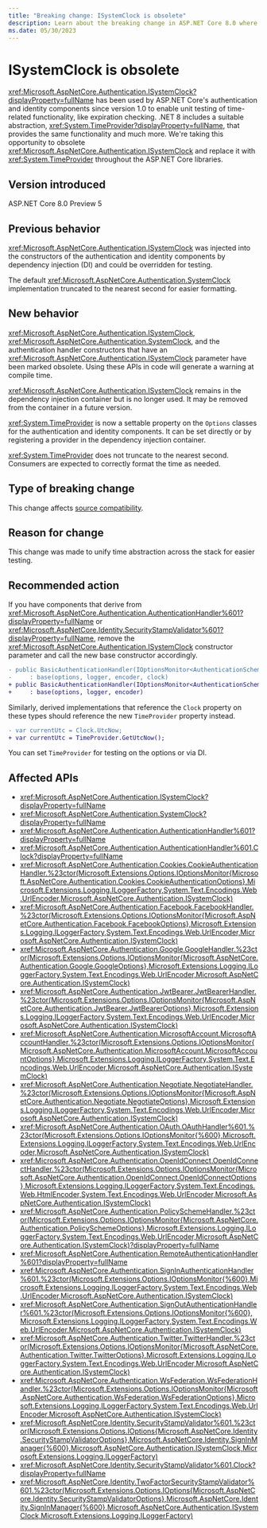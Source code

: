 ```yaml
---
title: "Breaking change: ISystemClock is obsolete"
description: Learn about the breaking change in ASP.NET Core 8.0 where ISystemClock and constructors that use it have been marked obsolete.
ms.date: 05/30/2023
---
```

# ISystemClock is obsolete

<xref:Microsoft.AspNetCore.Authentication.ISystemClock?displayProperty=fullName> has been used by ASP.NET Core's authentication and identity components since version 1.0 to enable unit testing of time-related functionality, like expiration checking. .NET 8 includes a suitable abstraction, <xref:System.TimeProvider?displayProperty=fullName>, that provides the same functionality and much more. We're taking this opportunity to obsolete <xref:Microsoft.AspNetCore.Authentication.ISystemClock> and replace it with <xref:System.TimeProvider> throughout the ASP.NET Core libraries.

## Version introduced

ASP.NET Core 8.0 Preview 5

## Previous behavior

<xref:Microsoft.AspNetCore.Authentication.ISystemClock> was injected into the constructors of the authentication and identity components by dependency injection (DI) and could be overridden for testing.

The default <xref:Microsoft.AspNetCore.Authentication.SystemClock> implementation truncated to the nearest second for easier formatting.

## New behavior

<xref:Microsoft.AspNetCore.Authentication.ISystemClock>, <xref:Microsoft.AspNetCore.Authentication.SystemClock>, and the authentication handler constructors that have an <xref:Microsoft.AspNetCore.Authentication.ISystemClock> parameter have been marked obsolete. Using these APIs in code will generate a warning at compile time.

<xref:Microsoft.AspNetCore.Authentication.ISystemClock> remains in the dependency injection container but is no longer used. It may be removed from the container in a future version.

<xref:System.TimeProvider> is now a settable property on the `Options` classes for the authentication and identity components. It can be set directly or by registering a provider in the dependency injection container.

<xref:System.TimeProvider> does not truncate to the nearest second. Consumers are expected to correctly format the time as needed.

## Type of breaking change

This change affects [source compatibility](../../categories.md#source-compatibility).

## Reason for change

This change was made to unify time abstraction across the stack for easier testing.

## Recommended action

If you have components that derive from <xref:Microsoft.AspNetCore.Authentication.AuthenticationHandler%601?displayProperty=fullName> or <xref:Microsoft.AspNetCore.Identity.SecurityStampValidator%601?displayProperty=fullName>, remove the <xref:Microsoft.AspNetCore.Authentication.ISystemClock> constructor parameter and call the new base constructor accordingly.

```diff
- public BasicAuthenticationHandler(IOptionsMonitor<AuthenticationSchemeOptions> options, ILoggerFactory logger, UrlEncoder encoder, ISystemClock clock)
-     : base(options, logger, encoder, clock)
+ public BasicAuthenticationHandler(IOptionsMonitor<AuthenticationSchemeOptions> options, ILoggerFactory logger, UrlEncoder encoder)
+     : base(options, logger, encoder)
```

Similarly, derived implementations that reference the `Clock` property on these types should reference the new `TimeProvider` property instead.

```diff
- var currentUtc = Clock.UtcNow;
+ var currentUtc = TimeProvider.GetUtcNow();
```

You can set `TimeProvider` for testing on the options or via DI.

## Affected APIs

- <xref:Microsoft.AspNetCore.Authentication.ISystemClock?displayProperty=fullName>
- <xref:Microsoft.AspNetCore.Authentication.SystemClock?displayProperty=fullName>
- <xref:Microsoft.AspNetCore.Authentication.AuthenticationHandler%601?displayProperty=fullName>
- <xref:Microsoft.AspNetCore.Authentication.AuthenticationHandler%601.Clock?displayProperty=fullName>
- <xref:Microsoft.AspNetCore.Authentication.Cookies.CookieAuthenticationHandler.%23ctor(Microsoft.Extensions.Options.IOptionsMonitor{Microsoft.AspNetCore.Authentication.Cookies.CookieAuthenticationOptions},Microsoft.Extensions.Logging.ILoggerFactory,System.Text.Encodings.Web.UrlEncoder,Microsoft.AspNetCore.Authentication.ISystemClock)>
- <xref:Microsoft.AspNetCore.Authentication.Facebook.FacebookHandler.%23ctor(Microsoft.Extensions.Options.IOptionsMonitor{Microsoft.AspNetCore.Authentication.Facebook.FacebookOptions},Microsoft.Extensions.Logging.ILoggerFactory,System.Text.Encodings.Web.UrlEncoder,Microsoft.AspNetCore.Authentication.ISystemClock)>
- <xref:Microsoft.AspNetCore.Authentication.Google.GoogleHandler.%23ctor(Microsoft.Extensions.Options.IOptionsMonitor{Microsoft.AspNetCore.Authentication.Google.GoogleOptions},Microsoft.Extensions.Logging.ILoggerFactory,System.Text.Encodings.Web.UrlEncoder,Microsoft.AspNetCore.Authentication.ISystemClock)>
- <xref:Microsoft.AspNetCore.Authentication.JwtBearer.JwtBearerHandler.%23ctor(Microsoft.Extensions.Options.IOptionsMonitor{Microsoft.AspNetCore.Authentication.JwtBearer.JwtBearerOptions},Microsoft.Extensions.Logging.ILoggerFactory,System.Text.Encodings.Web.UrlEncoder,Microsoft.AspNetCore.Authentication.ISystemClock)>
- <xref:Microsoft.AspNetCore.Authentication.MicrosoftAccount.MicrosoftAccountHandler.%23ctor(Microsoft.Extensions.Options.IOptionsMonitor{Microsoft.AspNetCore.Authentication.MicrosoftAccount.MicrosoftAccountOptions},Microsoft.Extensions.Logging.ILoggerFactory,System.Text.Encodings.Web.UrlEncoder,Microsoft.AspNetCore.Authentication.ISystemClock)>
- <xref:Microsoft.AspNetCore.Authentication.Negotiate.NegotiateHandler.%23ctor(Microsoft.Extensions.Options.IOptionsMonitor{Microsoft.AspNetCore.Authentication.Negotiate.NegotiateOptions},Microsoft.Extensions.Logging.ILoggerFactory,System.Text.Encodings.Web.UrlEncoder,Microsoft.AspNetCore.Authentication.ISystemClock)>
- <xref:Microsoft.AspNetCore.Authentication.OAuth.OAuthHandler%601.%23ctor(Microsoft.Extensions.Options.IOptionsMonitor{%600},Microsoft.Extensions.Logging.ILoggerFactory,System.Text.Encodings.Web.UrlEncoder,Microsoft.AspNetCore.Authentication.ISystemClock)>
- <xref:Microsoft.AspNetCore.Authentication.OpenIdConnect.OpenIdConnectHandler.%23ctor(Microsoft.Extensions.Options.IOptionsMonitor{Microsoft.AspNetCore.Authentication.OpenIdConnect.OpenIdConnectOptions},Microsoft.Extensions.Logging.ILoggerFactory,System.Text.Encodings.Web.HtmlEncoder,System.Text.Encodings.Web.UrlEncoder,Microsoft.AspNetCore.Authentication.ISystemClock)>
- <xref:Microsoft.AspNetCore.Authentication.PolicySchemeHandler.%23ctor(Microsoft.Extensions.Options.IOptionsMonitor{Microsoft.AspNetCore.Authentication.PolicySchemeOptions},Microsoft.Extensions.Logging.ILoggerFactory,System.Text.Encodings.Web.UrlEncoder,Microsoft.AspNetCore.Authentication.ISystemClock)?displayProperty=fullName>
- <xref:Microsoft.AspNetCore.Authentication.RemoteAuthenticationHandler%601?displayProperty=fullName>
- <xref:Microsoft.AspNetCore.Authentication.SignInAuthenticationHandler%601.%23ctor(Microsoft.Extensions.Options.IOptionsMonitor{%600},Microsoft.Extensions.Logging.ILoggerFactory,System.Text.Encodings.Web.UrlEncoder,Microsoft.AspNetCore.Authentication.ISystemClock)>
- <xref:Microsoft.AspNetCore.Authentication.SignOutAuthenticationHandler%601.%23ctor(Microsoft.Extensions.Options.IOptionsMonitor{%600},Microsoft.Extensions.Logging.ILoggerFactory,System.Text.Encodings.Web.UrlEncoder,Microsoft.AspNetCore.Authentication.ISystemClock)>
- <xref:Microsoft.AspNetCore.Authentication.Twitter.TwitterHandler.%23ctor(Microsoft.Extensions.Options.IOptionsMonitor{Microsoft.AspNetCore.Authentication.Twitter.TwitterOptions},Microsoft.Extensions.Logging.ILoggerFactory,System.Text.Encodings.Web.UrlEncoder,Microsoft.AspNetCore.Authentication.ISystemClock)>
- <xref:Microsoft.AspNetCore.Authentication.WsFederation.WsFederationHandler.%23ctor(Microsoft.Extensions.Options.IOptionsMonitor{Microsoft.AspNetCore.Authentication.WsFederation.WsFederationOptions},Microsoft.Extensions.Logging.ILoggerFactory,System.Text.Encodings.Web.UrlEncoder,Microsoft.AspNetCore.Authentication.ISystemClock)>
- <xref:Microsoft.AspNetCore.Identity.SecurityStampValidator%601.%23ctor(Microsoft.Extensions.Options.IOptions{Microsoft.AspNetCore.Identity.SecurityStampValidatorOptions},Microsoft.AspNetCore.Identity.SignInManager{%600},Microsoft.AspNetCore.Authentication.ISystemClock,Microsoft.Extensions.Logging.ILoggerFactory)>
- <xref:Microsoft.AspNetCore.Identity.SecurityStampValidator%601.Clock?displayProperty=fullName>
- <xref:Microsoft.AspNetCore.Identity.TwoFactorSecurityStampValidator%601.%23ctor(Microsoft.Extensions.Options.IOptions{Microsoft.AspNetCore.Identity.SecurityStampValidatorOptions},Microsoft.AspNetCore.Identity.SignInManager{%600},Microsoft.AspNetCore.Authentication.ISystemClock,Microsoft.Extensions.Logging.ILoggerFactory)>
